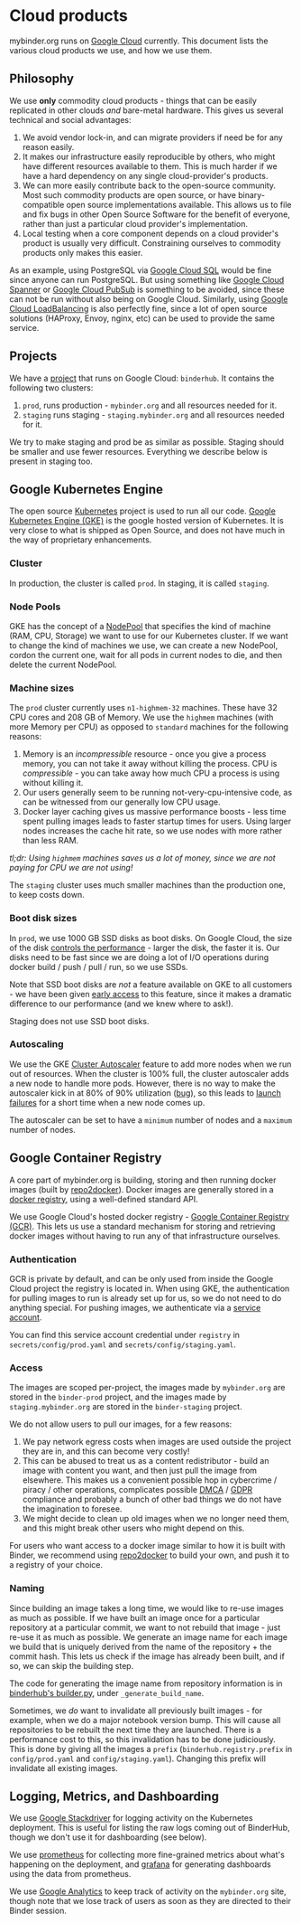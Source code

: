 # Cloud products

mybinder.org runs on [Google Cloud](https://cloud.google.com/) currently.
This document lists the various cloud products we use, and how we use them.

## Philosophy

We use **only** commodity cloud products - things that can be easily
replicated in other clouds *and* bare-metal hardware. This gives us
several technical and social advantages:

1. We avoid vendor lock-in, and can migrate providers if need be
   for any reason easily.
2. It makes our infrastructure easily reproducible by others,
   who might have different resources available to them. This is
   much harder if we have a hard dependency on any single cloud-provider's
   products.
3. We can more easily contribute back to the open-source community.
   Most such commodity products are open source, or have binary-
   compatible open source implementations available. This allows us
   to file and fix bugs in other Open Source Software for the benefit
   of everyone, rather than just a particular cloud provider's implementation.
4. Local testing when a core component depends on a cloud provider's
   product is usually very difficult. Constraining ourselves to commodity
   products only makes this easier.

As an example, using PostgreSQL via [Google Cloud SQL](https://cloud.google.com/sql/docs/)
would be fine since anyone can run PostgreSQL. But using something like
[Google Cloud Spanner](https://cloud.google.com/spanner/) or
[Google Cloud PubSub](https://cloud.google.com/pubsub/docs/) is something to be
avoided, since these can not be run without also being on Google Cloud.
Similarly, using [Google Cloud LoadBalancing](https://cloud.google.com/load-balancing/)
is also perfectly fine, since a lot of open source solutions (HAProxy, Envoy, nginx, etc)
can be used to provide the same service.

## Projects

We have a [project](https://cloud.google.com/storage/docs/projects)
that runs on Google Cloud: `binderhub`. It contains the following two clusters:

1. `prod`, runs production - `mybinder.org` and all resources
   needed for it.
2. `staging` runs staging - `staging.mybinder.org` and all resources
   needed for it.

We try to make staging and prod be as similar as possible. Staging should
be smaller and use fewer resources. Everything we describe below
is present in staging too.

## Google Kubernetes Engine

The open source [Kubernetes](https://kubernetes.io/) project is used to run
all our code. [Google Kubernetes Engine (GKE)](https://cloud.google.com/kubernetes-engine/)
is the google hosted version of Kubernetes. It is very close to what is shipped
as Open Source, and does not have much in the way of proprietary enhancements.

### Cluster

In production, the cluster is called `prod`. In staging, it is called `staging`.

### Node Pools

GKE has the concept of a [NodePool](https://cloud.google.com/kubernetes-engine/docs/concepts/node-pools)
that specifies the kind of machine (RAM, CPU, Storage) we want to use for our Kubernetes
cluster. If we want to change the kind of machines we use, we can create a new NodePool,
cordon the current one, wait for all pods in current nodes to die, and then delete the
current NodePool.

### Machine sizes

The `prod` cluster currently uses `n1-highmem-32` machines. These have
32 CPU cores and 208 GB of Memory. We use the `highmem` machines (with more Memory per CPU)
as opposed to `standard` machines for the following reasons:

1. Memory is an *incompressible* resource - once you give a process memory, you can
   not take it away without killing the process. CPU is *compressible* - you can
   take away how much CPU a process is using without killing it.
2. Our users generally seem to be running not-very-cpu-intensive code, as can be
   witnessed from our generally low CPU usage.
3. Docker layer caching gives us massive performance boosts - less time spent
   pulling images leads to faster startup times for users. Using larger nodes
   increases the cache hit rate, so we use nodes with more rather than less RAM.

*tl;dr: Using `highmem` machines saves us a lot of money, since we are not paying for CPU
we are not using!*

The `staging` cluster uses much smaller machines than the production one, to keep costs
down.

### Boot disk sizes

In `prod`, we use 1000 GB SSD disks as boot disks. On Google Cloud, the size of
the disk [controls the performance](https://cloud.google.com/compute/docs/disks/performance) - larger the disk, the faster it is. Our disks need to be fast since we
are doing a lot of I/O operations during docker build / push / pull / run, so we
use SSDs.

Note that SSD boot disks are *not* a feature available on GKE to all customers -
we have been given [early access](https://github.com/kubernetes/kubernetes/issues/36499)
to this feature, since it makes a dramatic difference to our performance (and
we knew where to ask!).

Staging does not use SSD boot disks.

### Autoscaling

We use the GKE [Cluster Autoscaler](https://cloud.google.com/kubernetes-engine/docs/concepts/cluster-autoscaler)
feature to add more nodes when we run out of resources. When the cluster is 100%
full, the cluster autoscaler adds a new node to handle more pods. However,
there is no way to make the autoscaler kick in at 80% of 90% utilization
([bug](https://github.com/kubernetes/autoscaler/issues/148)), so this leads
to [launch failures](https://github.com/jupyterhub/mybinder.org-deploy/issues/474)
for a short time when a new node comes up.

The autoscaler can be set to have a `minimum` number of nodes and a `maximum` number
of nodes.

## Google Container Registry

A core part of mybinder.org is building, storing and then running docker images
(built by [repo2docker](https://github.com/jupyter/repo2docker)). Docker images
are generally stored in a [docker registry](https://github.com/docker/distribution),
using a well-defined standard API.

We use Google Cloud's hosted docker registry - [Google Container Registry (GCR)](https://cloud.google.com/container-registry/).
This lets us use a standard mechanism for storing and retrieving docker images
without having to run any of that infrastructure ourselves.


### Authentication

GCR is private by default, and can be only used from inside the Google Cloud project
the registry is located in. When using GKE, the authentication for pulling images
to run is already set up for us, so we do not need to do anything special. For pushing
images, we authenticate via a [service account](https://cloud.google.com/container-registry/docs/advanced-authentication#using_a_json_key_file).

You can find this service account credential under `registry` in `secrets/config/prod.yaml`
and `secrets/config/staging.yaml`.

### Access

The images are scoped per-project, the images made by `mybinder.org` are
stored in the `binder-prod` project, and the images made by `staging.mybinder.org`
are stored in the `binder-staging` project.

We do not allow users to pull our images, for a few reasons:

1. We pay network egress costs when images are used outside the project they are in,
   and this can become very costly!
2. This can be abused to treat us as a content redistributor - build
   an image with content you want, and then just pull the image from elsewhere. This
   makes us a convenient possible hop in cybercrime / piracy / other operations,
   complicates possible [DMCA](https://en.wikipedia.org/wiki/Digital_Millennium_Copyright_Act)
   / [GDPR](https://en.wikipedia.org/wiki/General_Data_Protection_Regulation) compliance and
   probably a bunch of other bad things we do not have the imagination to foresee.
3. We might decide to clean up old images when we no longer need them, and this might
   break other users who might depend on this.

For users who want access to a docker image similar to how it is built with Binder,
we recommend using [repo2docker](https://github.com/jupyter/repo2docker) to build
your own, and push it to a registry of your choice.

### Naming

Since building an image takes a long time, we would like to re-use images as much
as possible. If we have built an image once for a particular repository at a particular
commit, we want to not rebuild that image - just re-use it as much as possible.
We generate an image name for each image we build that is uniquely derived from
the name of the repository + the commit hash. This lets us check if
the image has already been built, and if so, we can skip the building step.

The code for generating the image name from repository information is
in [binderhub's builder.py](https://github.com/jupyterhub/binderhub/blob/master/binderhub/builder.py),
under `_generate_build_name`.

Sometimes, we *do* want to invalidate all previously built images - for example,
when we do a major notebook version bump. This will cause all repositories to be
rebuilt the next time they are launched. There is a performance cost to this, so
this invalidation has to be done judiciously. This is done by giving all the images
a `prefix` (`binderhub.registry.prefix` in `config/prod.yaml` and `config/staging.yaml`).
Changing this prefix will invalidate all existing images.

## Logging, Metrics, and Dashboarding

We use [Google Stackdriver](https://cloud.google.com/stackdriver/) for logging
activity on the Kubernetes deployment. This is useful for listing the raw
logs coming out of BinderHub, though we don't use it for dashboarding (see below).

We use [prometheus](metrics.html) for collecting more fine-grained metrics about
what's happening on the deployment, and [grafana](dashboards.html) for generating
dashboards using the data from prometheus.

We use [Google Analytics](https://analytics.google.com/analytics/web) to keep
track of activity on the `mybinder.org` site, though note that we lose track
of users as soon as they are directed to their Binder session.

